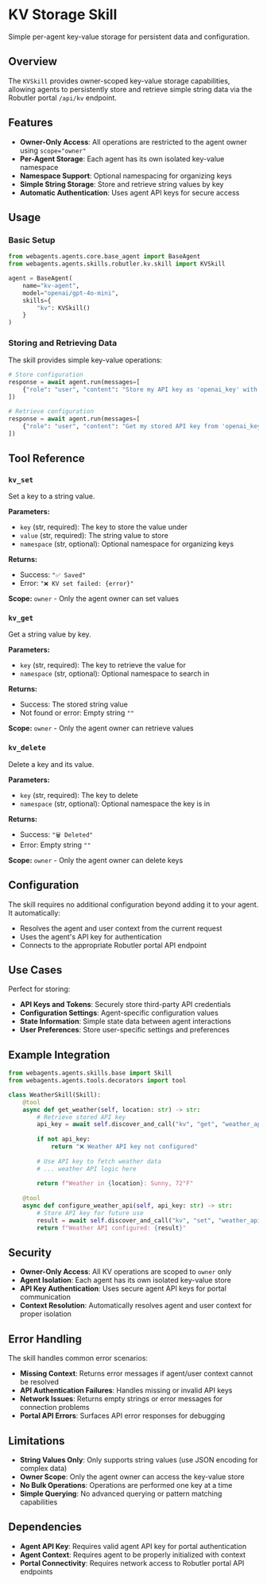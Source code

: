 # KV Storage Skill

Simple per-agent key-value storage for persistent data and configuration.

## Overview

The `KVSkill` provides owner-scoped key-value storage capabilities, allowing agents to persistently store and retrieve simple string data via the Robutler portal `/api/kv` endpoint.

## Features

- **Owner-Only Access**: All operations are restricted to the agent owner using `scope="owner"`
- **Per-Agent Storage**: Each agent has its own isolated key-value namespace
- **Namespace Support**: Optional namespacing for organizing keys
- **Simple String Storage**: Store and retrieve string values by key
- **Automatic Authentication**: Uses agent API keys for secure access

## Usage

### Basic Setup

```python
from webagents.agents.core.base_agent import BaseAgent
from webagents.agents.skills.robutler.kv.skill import KVSkill

agent = BaseAgent(
    name="kv-agent",
    model="openai/gpt-4o-mini",
    skills={
        "kv": KVSkill()
    }
)
```

### Storing and Retrieving Data

The skill provides simple key-value operations:

```python
# Store configuration
response = await agent.run(messages=[
    {"role": "user", "content": "Store my API key as 'openai_key' with value 'sk-...'"}
])

# Retrieve configuration
response = await agent.run(messages=[
    {"role": "user", "content": "Get my stored API key from 'openai_key'"}
])
```

## Tool Reference

### `kv_set`

Set a key to a string value.

**Parameters:**

- `key` (str, required): The key to store the value under
- `value` (str, required): The string value to store
- `namespace` (str, optional): Optional namespace for organizing keys

**Returns:**

- Success: `"✅ Saved"`
- Error: `"❌ KV set failed: {error}"`

**Scope:** `owner` - Only the agent owner can set values

### `kv_get`

Get a string value by key.

**Parameters:**

- `key` (str, required): The key to retrieve the value for
- `namespace` (str, optional): Optional namespace to search in

**Returns:**

- Success: The stored string value
- Not found or error: Empty string `""`

**Scope:** `owner` - Only the agent owner can retrieve values

### `kv_delete`

Delete a key and its value.

**Parameters:**

- `key` (str, required): The key to delete
- `namespace` (str, optional): Optional namespace the key is in

**Returns:**

- Success: `"🗑️ Deleted"`
- Error: Empty string `""`

**Scope:** `owner` - Only the agent owner can delete keys

## Configuration

The skill requires no additional configuration beyond adding it to your agent. It automatically:

- Resolves the agent and user context from the current request
- Uses the agent's API key for authentication
- Connects to the appropriate Robutler portal API endpoint

## Use Cases

Perfect for storing:

- **API Keys and Tokens**: Securely store third-party API credentials
- **Configuration Settings**: Agent-specific configuration values
- **State Information**: Simple state data between agent interactions
- **User Preferences**: Store user-specific settings and preferences

## Example Integration

```python
from webagents.agents.skills.base import Skill
from webagents.agents.tools.decorators import tool

class WeatherSkill(Skill):
    @tool
    async def get_weather(self, location: str) -> str:
        # Retrieve stored API key
        api_key = await self.discover_and_call("kv", "get", "weather_api_key")
        
        if not api_key:
            return "❌ Weather API key not configured"
        
        # Use API key to fetch weather data
        # ... weather API logic here
        
        return f"Weather in {location}: Sunny, 72°F"
    
    @tool
    async def configure_weather_api(self, api_key: str) -> str:
        # Store API key for future use
        result = await self.discover_and_call("kv", "set", "weather_api_key", api_key)
        return f"Weather API configured: {result}"
```

## Security

- **Owner-Only Access**: All KV operations are scoped to `owner` only
- **Agent Isolation**: Each agent has its own isolated key-value store
- **API Key Authentication**: Uses secure agent API keys for portal communication
- **Context Resolution**: Automatically resolves agent and user context for proper isolation

## Error Handling

The skill handles common error scenarios:

- **Missing Context**: Returns error messages if agent/user context cannot be resolved
- **API Authentication Failures**: Handles missing or invalid API keys
- **Network Issues**: Returns empty strings or error messages for connection problems
- **Portal API Errors**: Surfaces API error responses for debugging

## Limitations

- **String Values Only**: Only supports string values (use JSON encoding for complex data)
- **Owner Scope**: Only the agent owner can access the key-value store
- **No Bulk Operations**: Operations are performed one key at a time
- **Simple Querying**: No advanced querying or pattern matching capabilities

## Dependencies

- **Agent API Key**: Requires valid agent API key for portal authentication
- **Agent Context**: Requires agent to be properly initialized with context
- **Portal Connectivity**: Requires network access to Robutler portal API endpoints
